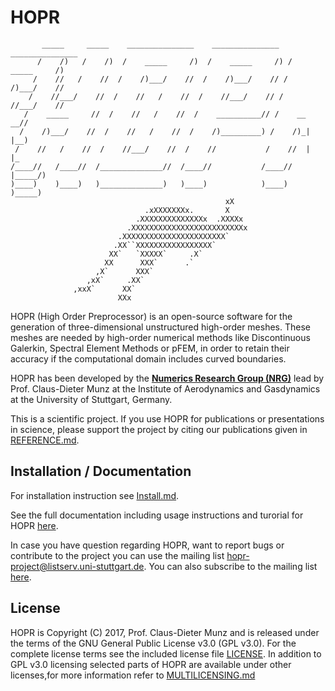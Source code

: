 # HOPR
           _____     _____    _______________    _______________   _______________
          /    /)   /    /)  /    _____     /)  /    _____     /) /    _____     /)
         /    //   /    //  /    /)___/    //  /    /)___/    // /    /)___/    //
        /    //___/    //  /    //   /    //  /    //___/    // /    //___/    //
       /    _____     //  /    //   /    //  /    __________// /    __      __//
      /    /)___/    //  /    //   /    //  /    /)_________) /    /)_|    |__)
     /    //   /    //  /    //___/    //  /    //           /    //  |    |_
    /____//   /____//  /______________//  /____//           /____//   |_____/)
    )____)    )____)   )______________)   )____)            )____)    )_____)
                                                    xX
                                  .xXXXXXXXx.       X
                                .XXXXXXXXXXXXXXx  .XXXXx
                              .XXXXXXXXXXXXXXXXXXXXXXXXXx
                            .XXXXXXXXXXXXXXXXXXXXXXX`
                           .XX``XXXXXXXXXXXXXXXXX`
                          XX`   `XXXXX`     .X`
                         XX      XXX`      .`
                       ,X`      XXX`
                     ,xX`     .XX`
                  ,xxX`      XX`
                            XXx

HOPR (High Order Preprocessor) is an open-source software for
the generation of three-dimensional unstructured high-order meshes.
These meshes are needed by high-order numerical methods like
Discontinuous Galerkin, Spectral Element Methods or pFEM,
in order to retain their accuracy if the computational domain
includes curved boundaries.

HOPR has been developed by the [**Numerics Research Group (NRG)**][nrg]
lead by Prof. Claus-Dieter Munz at the Institute of Aerodynamics
and Gasdynamics at the University of Stuttgart, Germany.

This is a scientific project. If you use HOPR for publications or
presentations in science, please support the project by citing
our publications given in [REFERENCE.md](REFERENCE.md).

## Installation / Documentation

For installation instruction see [Install.md](INSTALL.md).

See the full documentation including usage instructions and
turorial for HOPR [here][hopr].
 
In case you have question regarding HOPR, want to report bugs
or contribute to the project you can use the mailing list
<hopr-project@listserv.uni-stuttgart.de>.
You can also subscribe to the mailing list [here][list].

## License
HOPR is Copyright (C) 2017, Prof. Claus-Dieter Munz and is 
released under the terms of the
GNU General Public License v3.0 (GPL v3.0). For the complete
license terms see the included license file [LICENSE](LICENSE).
In addition to GPL v3.0 licensing selected parts of HOPR are
available under other licenses,for more information refer to
[MULTILICENSING.md](MULTILICENSING.md)


[nrg]:  https://nrg.iag.uni-stuttgart.de/
[hopr]: http://www.hopr-project.org/
[list]: https://listserv.uni-stuttgart.de/mailman/listinfo/hopr-project
